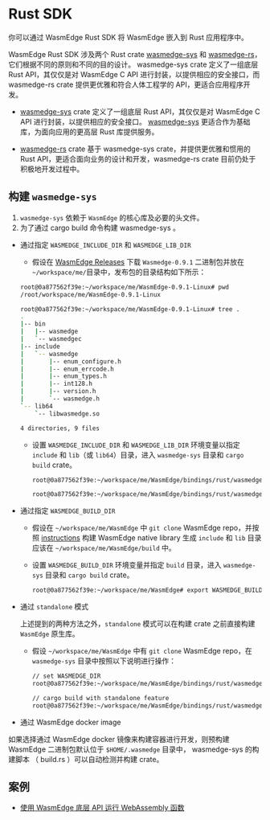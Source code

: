 # Rust SDK

你可以通过 WasmEdge Rust SDK 将 WasmEdge 嵌入到 Rust 应用程序中。

WasmEdge Rust SDK 涉及两个 Rust crate [wasmedge-sys](https://crates.io/crates/wasmedge-sys) 和 [wasmedge-rs](https://crates.io/crates/wasmedge-sdk)，它们根据不同的原则和不同的目的设计。 wasmedge-sys crate 定义了一组底层 Rust API，其仅仅是对 WasmEdge C API 进行封装，以提供相应的安全接口，而 wasmedge-rs crate 提供更优雅和符合人体工程学的 API，更适合应用程序开发。

* [wasmedge-sys](https://crates.io/crates/wasmedge-sys) crate 定义了一组底层 Rust API，其仅仅是对 WasmEdge C API 进行封装，以提供相应的安全接口。 [wasmedge-sys](https://crates.io/crates/wasmedge-sys) 更适合作为基础库，为面向应用的更高层 Rust 库提供服务。

* [wasmedge-rs](https://crates.io/crates/wasmedge-sdk) crate 基于 wasmedge-sys crate，并提供更优雅和惯用的 Rust API，更适合面向业务的设计和开发，wasmedge-rs crate 目前仍处于积极地开发过程中。

## 构建 `wasmedge-sys`

1. `wasmedge-sys` 依赖于 `WasmEdge` 的核心库及必要的头文件。
2. 为了通过 cargo build 命令构建 wasmedge-sys 。

* 通过指定 `WASMEDGE_INCLUDE_DIR` 和 `WASMEDGE_LIB_DIR`

  * 假设在 [WasmEdge Releases](https://github.com/WasmEdge/WasmEdge/releases) 下载 `Wasmedge-0.9.1` 二进制包并放在 `~/workspace/me/`目录中，发布包的目录结构如下所示：

  ```bash
  root@0a877562f39e:~/workspace/me/WasmEdge-0.9.1-Linux# pwd
  /root/workspace/me/WasmEdge-0.9.1-Linux

  root@0a877562f39e:~/workspace/me/WasmEdge-0.9.1-Linux# tree .
  .
  |-- bin
  |   |-- wasmedge
  |   `-- wasmedgec
  |-- include
  |   `-- wasmedge
  |       |-- enum_configure.h
  |       |-- enum_errcode.h
  |       |-- enum_types.h
  |       |-- int128.h
  |       |-- version.h
  |       `-- wasmedge.h
  `-- lib64
      `-- libwasmedge.so

  4 directories, 9 files
  ```

  * 设置 `WASMEDGE_INCLUDE_DIR` 和 `WASMEDGE_LIB_DIR` 环境变量以指定 `include` 和 `lib`（或 `lib64`）目录，进入 `wasmedge-sys` 目录和 `cargo build` crate。

    ```bash
    root@0a877562f39e:~/workspace/me/WasmEdge/bindings/rust/wasmedge-sys# export WASMEDGE_INCLUDE_DIR=/root/workspace/me/WasmEdge-0.9.1-Linux/include/wasmedge

    root@0a877562f39e:~/workspace/me/WasmEdge/bindings/rust/wasmedge-sys# export WASMEDGE_LIB_DIR=/root/workspace/me/WasmEdge-0.9.1-Linux/lib64
    ```

* 通过指定 `WASMEDGE_BUILD_DIR`

  * 假设在 `~/workspace/me/WasmEdge` 中 `git clone` WasmEdge repo，并按照 [instructions](https://wasmedge.org/book/en/extend/build.html) 构建 WasmEdge native library 生成 `include` 和 `lib` 目录应该在 `~/workspace/me/WasmEdge/build` 中。

  * 设置 `WASMEDGE_BUILD_DIR` 环境变量并指定 `build` 目录，进入 `wasmedge-sys` 目录和 `cargo build` crate。

      ```bash
      root@0a877562f39e:~/workspace/me/WasmEdge# export WASMEDGE_BUILD_DIR=/root/workspace/me/WasmEdge/build
      ```

* 通过 `standalone` 模式

  上述提到的两种方法之外，`standalone` 模式可以在构建 crate 之前直接构建 `WasmEdge` 原生库。

  * 假设 `~/workspace/me/WasmEdge` 中有 `git clone` WasmEdge repo，在 `wasmedge-sys` 目录中按照以下说明进行操作：

    ```bash
    // set WASMEDGE_DIR
    root@0a877562f39e:~/workspace/me/WasmEdge/bindings/rust/wasmedge-sys# export WASMEDGE_DIR=/root/workspace/me/WasmEdge

    // cargo build with standalone feature
    root@0a877562f39e:~/workspace/me/WasmEdge/bindings/rust/wasmedge-sys# cargo build --features standalone
    ```

* 通过 WasmEdge docker image

如果选择通过 WasmEdge docker 镜像来构建容器进行开发，则预构建 WasmEdge 二进制包默认位于 `$HOME/.wasmedge` 目录中， wasmedge-sys 的构建脚本 （ build.rs ）可以自动检测并构建 crate。

## 案例

* [使用 WasmEdge 底层 API 运行 WebAssembly 函数](rust/wasmedge-sys-api.md)
